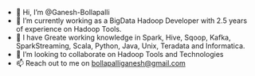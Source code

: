 - 👋 Hi, I’m @Ganesh-Bollapalli
- 👀 I’m currently working as a BigData Hadoop Developer with 2.5 years of experience on Hadoop Tools.
- 🌱 I have Greate working knowledge in Spark, Hive, Sqoop, Kafka, SparkStreaming, Scala, Python, Java, Unix, Teradata and Informatica.
- 💞️ I’m looking to collaborate on Hadoop Tools and Technologies
- 📫 Reach out to me on bollapalliganesh@gmail.com

<!---
Ganesh-Bollapalli/Ganesh-Bollapalli is a ✨ special ✨ repository because its `README.md` (this file) appears on your GitHub profile.
You can click the Preview link to take a look at your changes.
--->
